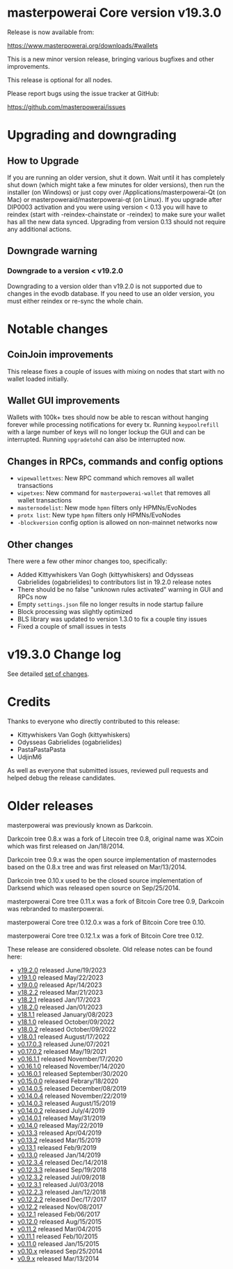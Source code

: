 # masterpowerai Core version v19.3.0

Release is now available from:

  <https://www.masterpowerai.org/downloads/#wallets>

This is a new minor version release, bringing various bugfixes and other
improvements.

This release is optional for all nodes.

Please report bugs using the issue tracker at GitHub:

  <https://github.com/masterpowerai/issues>


# Upgrading and downgrading

## How to Upgrade

If you are running an older version, shut it down. Wait until it has completely
shut down (which might take a few minutes for older versions), then run the
installer (on Windows) or just copy over /Applications/masterpowerai-Qt (on Mac) or
masterpoweraid/masterpowerai-qt (on Linux). If you upgrade after DIP0003 activation and you were
using version < 0.13 you will have to reindex (start with -reindex-chainstate
or -reindex) to make sure your wallet has all the new data synced. Upgrading
from version 0.13 should not require any additional actions.

## Downgrade warning

### Downgrade to a version < v19.2.0

Downgrading to a version older than v19.2.0 is not supported due to changes
in the evodb database. If you need to use an older version, you must either
reindex or re-sync the whole chain.

# Notable changes

## CoinJoin improvements

This release fixes a couple of issues with mixing on nodes that start with no
wallet loaded initially.

## Wallet GUI improvements

Wallets with 100k+ txes should now be able to rescan without hanging forever
while processing notifications for every tx. Running `keypoolrefill` with a
large number of keys will no longer lockup the GUI and can be interrupted.
Running `upgradetohd` can also be interrupted now.

## Changes in RPCs, commands and config options

- `wipewallettxes`: New RPC command which removes all wallet transactions
- `wipetxes`: New command for `masterpowerai-wallet` that removes all wallet transactions
- `masternodelist`: New mode `hpmn` filters only HPMNs/EvoNodes
- `protx list`: New type `hpmn` filters only HPMNs/EvoNodes
- `-blockversion` config option is allowed on non-mainnet networks now

## Other changes

There were a few other minor changes too, specifically:
- Added Kittywhiskers Van Gogh (kittywhiskers) and Odysseas Gabrielides
(ogabrielides) to contributors list in 19.2.0 release notes
- There should be no false "unknown rules activated" warning in GUI and RPCs now
- Empty `settings.json` file no longer results in node startup failure
- Block processing was slightly optimized
- BLS library was updated to version 1.3.0 to fix a couple tiny issues
- Fixed a couple of small issues in tests

# v19.3.0 Change log

See detailed [set of changes](https://github.com/masterpowerai/compare/v19.2.0...masterpoweraipay:v19.3.0).

# Credits

Thanks to everyone who directly contributed to this release:

- Kittywhiskers Van Gogh (kittywhiskers)
- Odysseas Gabrielides (ogabrielides)
- PastaPastaPasta
- UdjinM6

As well as everyone that submitted issues, reviewed pull requests and helped
debug the release candidates.

# Older releases

masterpowerai was previously known as Darkcoin.

Darkcoin tree 0.8.x was a fork of Litecoin tree 0.8, original name was XCoin
which was first released on Jan/18/2014.

Darkcoin tree 0.9.x was the open source implementation of masternodes based on
the 0.8.x tree and was first released on Mar/13/2014.

Darkcoin tree 0.10.x used to be the closed source implementation of Darksend
which was released open source on Sep/25/2014.

masterpowerai Core tree 0.11.x was a fork of Bitcoin Core tree 0.9,
Darkcoin was rebranded to masterpowerai.

masterpowerai Core tree 0.12.0.x was a fork of Bitcoin Core tree 0.10.

masterpowerai Core tree 0.12.1.x was a fork of Bitcoin Core tree 0.12.

These release are considered obsolete. Old release notes can be found here:

- [v19.2.0](https://github.com/masterpowerai/blob/master/doc/release-notes/masterpowerai/release-notes-19.2.0.md) released June/19/2023
- [v19.1.0](https://github.com/masterpowerai/blob/master/doc/release-notes/masterpowerai/release-notes-19.1.0.md) released May/22/2023
- [v19.0.0](https://github.com/masterpowerai/blob/master/doc/release-notes/masterpowerai/release-notes-19.0.0.md) released Apr/14/2023
- [v18.2.2](https://github.com/masterpowerai/blob/master/doc/release-notes/masterpowerai/release-notes-18.2.2.md) released Mar/21/2023
- [v18.2.1](https://github.com/masterpowerai/blob/master/doc/release-notes/masterpowerai/release-notes-18.2.1.md) released Jan/17/2023
- [v18.2.0](https://github.com/masterpowerai/blob/master/doc/release-notes/masterpowerai/release-notes-18.2.0.md) released Jan/01/2023
- [v18.1.1](https://github.com/masterpowerai/blob/master/doc/release-notes/masterpowerai/release-notes-18.1.1.md) released January/08/2023
- [v18.1.0](https://github.com/masterpowerai/blob/master/doc/release-notes/masterpowerai/release-notes-18.1.0.md) released October/09/2022
- [v18.0.2](https://github.com/masterpowerai/blob/master/doc/release-notes/masterpowerai/release-notes-18.0.2.md) released October/09/2022
- [v18.0.1](https://github.com/masterpowerai/blob/master/doc/release-notes/masterpowerai/release-notes-18.0.1.md) released August/17/2022
- [v0.17.0.3](https://github.com/masterpowerai/blob/master/doc/release-notes/masterpowerai/release-notes-0.17.0.3.md) released June/07/2021
- [v0.17.0.2](https://github.com/masterpowerai/blob/master/doc/release-notes/masterpowerai/release-notes-0.17.0.2.md) released May/19/2021
- [v0.16.1.1](https://github.com/masterpowerai/blob/master/doc/release-notes/masterpowerai/release-notes-0.16.1.1.md) released November/17/2020
- [v0.16.1.0](https://github.com/masterpowerai/blob/master/doc/release-notes/masterpowerai/release-notes-0.16.1.0.md) released November/14/2020
- [v0.16.0.1](https://github.com/masterpowerai/blob/master/doc/release-notes/masterpowerai/release-notes-0.16.0.1.md) released September/30/2020
- [v0.15.0.0](https://github.com/masterpowerai/blob/master/doc/release-notes/masterpowerai/release-notes-0.15.0.0.md) released Febrary/18/2020
- [v0.14.0.5](https://github.com/masterpowerai/blob/master/doc/release-notes/masterpowerai/release-notes-0.14.0.5.md) released December/08/2019
- [v0.14.0.4](https://github.com/masterpowerai/blob/master/doc/release-notes/masterpowerai/release-notes-0.14.0.4.md) released November/22/2019
- [v0.14.0.3](https://github.com/masterpowerai/blob/master/doc/release-notes/masterpowerai/release-notes-0.14.0.3.md) released August/15/2019
- [v0.14.0.2](https://github.com/masterpowerai/blob/master/doc/release-notes/masterpowerai/release-notes-0.14.0.2.md) released July/4/2019
- [v0.14.0.1](https://github.com/masterpowerai/blob/master/doc/release-notes/masterpowerai/release-notes-0.14.0.1.md) released May/31/2019
- [v0.14.0](https://github.com/masterpowerai/blob/master/doc/release-notes/masterpowerai/release-notes-0.14.0.md) released May/22/2019
- [v0.13.3](https://github.com/masterpowerai/blob/master/doc/release-notes/masterpowerai/release-notes-0.13.3.md) released Apr/04/2019
- [v0.13.2](https://github.com/masterpowerai/blob/master/doc/release-notes/masterpowerai/release-notes-0.13.2.md) released Mar/15/2019
- [v0.13.1](https://github.com/masterpowerai/blob/master/doc/release-notes/masterpowerai/release-notes-0.13.1.md) released Feb/9/2019
- [v0.13.0](https://github.com/masterpowerai/blob/master/doc/release-notes/masterpowerai/release-notes-0.13.0.md) released Jan/14/2019
- [v0.12.3.4](https://github.com/masterpowerai/blob/master/doc/release-notes/masterpowerai/release-notes-0.12.3.4.md) released Dec/14/2018
- [v0.12.3.3](https://github.com/masterpowerai/blob/master/doc/release-notes/masterpowerai/release-notes-0.12.3.3.md) released Sep/19/2018
- [v0.12.3.2](https://github.com/masterpowerai/blob/master/doc/release-notes/masterpowerai/release-notes-0.12.3.2.md) released Jul/09/2018
- [v0.12.3.1](https://github.com/masterpowerai/blob/master/doc/release-notes/masterpowerai/release-notes-0.12.3.1.md) released Jul/03/2018
- [v0.12.2.3](https://github.com/masterpowerai/blob/master/doc/release-notes/masterpowerai/release-notes-0.12.2.3.md) released Jan/12/2018
- [v0.12.2.2](https://github.com/masterpowerai/blob/master/doc/release-notes/masterpowerai/release-notes-0.12.2.2.md) released Dec/17/2017
- [v0.12.2](https://github.com/masterpowerai/blob/master/doc/release-notes/masterpowerai/release-notes-0.12.2.md) released Nov/08/2017
- [v0.12.1](https://github.com/masterpowerai/blob/master/doc/release-notes/masterpowerai/release-notes-0.12.1.md) released Feb/06/2017
- [v0.12.0](https://github.com/masterpowerai/blob/master/doc/release-notes/masterpowerai/release-notes-0.12.0.md) released Aug/15/2015
- [v0.11.2](https://github.com/masterpowerai/blob/master/doc/release-notes/masterpowerai/release-notes-0.11.2.md) released Mar/04/2015
- [v0.11.1](https://github.com/masterpowerai/blob/master/doc/release-notes/masterpowerai/release-notes-0.11.1.md) released Feb/10/2015
- [v0.11.0](https://github.com/masterpowerai/blob/master/doc/release-notes/masterpowerai/release-notes-0.11.0.md) released Jan/15/2015
- [v0.10.x](https://github.com/masterpowerai/blob/master/doc/release-notes/masterpowerai/release-notes-0.10.0.md) released Sep/25/2014
- [v0.9.x](https://github.com/masterpowerai/blob/master/doc/release-notes/masterpowerai/release-notes-0.9.0.md) released Mar/13/2014
